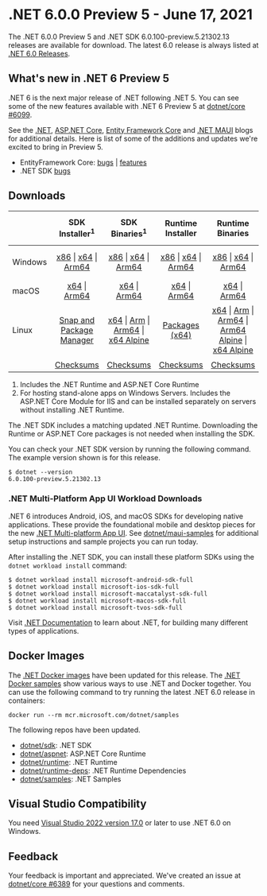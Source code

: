 # .NET 6.0.0 Preview 5 - June 17, 2021

The .NET 6.0.0 Preview 5 and .NET SDK 6.0.100-preview.5.21302.13 releases are available for download. The latest 6.0 release is always listed at [.NET 6.0 Releases](../README.md).

## What's new in .NET 6 Preview 5

.NET 6 is the next major release of .NET following .NET 5. You can see some of the new features available with .NET 6 Preview 5 at [dotnet/core #6099](https://github.com/dotnet/core/issues/6099).

See the [.NET][dotnet-blog], [ASP.NET Core][aspnet-blog], [Entity Framework Core][ef-blog] and [.NET MAUI][maui-blog] blogs for additional details.
Here is list of some of the additions and updates we're excited to bring in Preview 5.

* EntityFramework Core: [bugs][ef_bugs] | [features][ef_features]
* .NET SDK [bugs][sdk_bugs]

## Downloads

|           | SDK Installer<sup>1</sup>                        | SDK Binaries<sup>1</sup>                 | Runtime Installer                                        | Runtime Binaries                                 | ASP.NET Core Runtime           |Windows Desktop Runtime          |
| --------- | :------------------------------------------:     | :----------------------:                 | :---------------------------:                            | :-------------------------:                      | :-----------------:            | :-----------------:            |
| Windows   | [x86][dotnet-sdk-win-x86.exe] \| [x64][dotnet-sdk-win-x64.exe] \| [Arm64][dotnet-sdk-win-arm64.exe] | [x86][dotnet-sdk-win-x86.zip] \| [x64][dotnet-sdk-win-x64.zip] \|  [Arm64][dotnet-sdk-win-arm64.zip] | [x86][dotnet-runtime-win-x86.exe] \| [x64][dotnet-runtime-win-x64.exe] \| [Arm64][dotnet-runtime-win-arm64.exe] | [x86][dotnet-runtime-win-x86.zip] \| [x64][dotnet-runtime-win-x64.zip] \| [Arm64][dotnet-runtime-win-arm64.zip] | [x86][aspnetcore-runtime-win-x86.exe] \| [x64][aspnetcore-runtime-win-x64.exe] \|<br/> [Hosting Bundle][dotnet-hosting-win.exe]<sup>2</sup> | [x86][windowsdesktop-runtime-win-x86.exe] \| [x64][windowsdesktop-runtime-win-x64.exe] \| [Arm64][windowsdesktop-runtime-win-Arm64.exe] |
| macOS     | [x64][dotnet-sdk-osx-x64.pkg] \| [Arm64][dotnet-sdk-osx-arm64.pkg] | [x64][dotnet-sdk-osx-x64.tar.gz]  \| [Arm64][dotnet-sdk-osx-arm64.tar.gz]  | [x64][dotnet-runtime-osx-x64.pkg] \| [Arm64][dotnet-runtime-osx-arm64.pkg] | [x64][dotnet-runtime-osx-x64.tar.gz] \| [Arm64][dotnet-runtime-osx-arm64.tar.gz] | [x64][aspnetcore-runtime-osx-x64.tar.gz] \| [Arm64][aspnetcore-runtime-osx-arm64.tar.gz]  | - |<sup>1</sup>
| Linux     |  [Snap and Package Manager](../install.md) | [x64][dotnet-sdk-linux-x64.tar.gz] \| [Arm][dotnet-sdk-linux-arm.tar.gz] \| [Arm64][dotnet-sdk-linux-arm64.tar.gz] \| [x64 Alpine][dotnet-sdk-linux-musl-x64.tar.gz] | [Packages (x64)][linux-packages] | [x64][dotnet-runtime-linux-x64.tar.gz] \| [Arm][dotnet-runtime-linux-arm.tar.gz] \| [Arm64][dotnet-runtime-linux-arm64.tar.gz] \| [Arm64 Alpine][dotnet-runtime-linux-musl-arm64.tar.gz] \| [x64 Alpine][dotnet-runtime-linux-musl-x64.tar.gz] | [x64][aspnetcore-runtime-linux-x64.tar.gz]<sup>1</sup>  \| [Arm][aspnetcore-runtime-linux-arm.tar.gz] \| [Arm64][aspnetcore-runtime-linux-arm64.tar.gz]<sup>1</sup>  \| [x64 Alpine][aspnetcore-runtime-linux-musl-x64.tar.gz] \| [Arm64 Alpine][aspnetcore-runtime-linux-musl-arm64.tar.gz] | - | <sup>1</sup> |
|  | [Checksums][checksums-sdk]                             | [Checksums][checksums-sdk]                                      | [Checksums][checksums-runtime]                             | [Checksums][checksums-runtime]  | [Checksums][checksums-runtime]  | [Checksums][checksums-runtime]


1. Includes the .NET Runtime and ASP.NET Core Runtime
2. For hosting stand-alone apps on Windows Servers. Includes the ASP.NET Core Module for IIS and can be installed separately on servers without installing .NET Runtime.


The .NET SDK includes a matching updated .NET Runtime. Downloading the Runtime or ASP.NET Core packages is not needed when installing the SDK.

You can check your .NET SDK version by running the following command. The example version shown is for this release.

```console
$ dotnet --version
6.0.100-preview.5.21302.13
```

### .NET Multi-Platform App UI Workload Downloads

.NET 6 introduces Android, iOS, and macOS SDKs for developing native applications. These provide the foundational mobile and desktop pieces for the new [.NET Multi-platform App UI](https://github.com/dotnet/maui). See [dotnet/maui-samples](https://github.com/dotnet/maui-samples) for additional setup instructions and sample projects you can run today.

After installing the .NET SDK, you can install these platform SDKs using the `dotnet workload install` command:

```console
$ dotnet workload install microsoft-android-sdk-full
$ dotnet workload install microsoft-ios-sdk-full
$ dotnet workload install microsoft-maccatalyst-sdk-full
$ dotnet workload install microsoft-macos-sdk-full
$ dotnet workload install microsoft-tvos-sdk-full
```


Visit [.NET Documentation](https://learn.microsoft.com/dotnet/core/) to learn about .NET, for building many different types of applications.


## Docker Images

The [.NET Docker images](https://hub.docker.com/_/microsoft-dotnet) have been updated for this release. The [.NET Docker samples](https://github.com/dotnet/dotnet-docker/blob/main/samples/README.md) show various ways to use .NET and Docker together. You can use the following command to try running the latest .NET 6.0 release in containers:

```console
docker run --rm mcr.microsoft.com/dotnet/samples
```

The following repos have been updated.

* [dotnet/sdk](https://hub.docker.com/_/microsoft-dotnet-sdk/): .NET SDK
* [dotnet/aspnet](https://hub.docker.com/_/microsoft-dotnet-aspnet/): ASP.NET Core Runtime
* [dotnet/runtime](https://hub.docker.com/_/microsoft-dotnet-runtime/): .NET Runtime
* [dotnet/runtime-deps](https://hub.docker.com/_/microsoft-dotnet-runtime-deps/): .NET Runtime Dependencies
* [dotnet/samples](https://hub.docker.com/_/microsoft-dotnet-samples/): .NET Samples


## Visual Studio Compatibility

You need [Visual Studio 2022 version 17.0](https://visualstudio.microsoft.com) or later to use .NET 6.0 on Windows.


## Feedback

Your feedback is important and appreciated. We've created an issue at [dotnet/core #6389](https://github.com/dotnet/core/issues/6389) for your questions and comments.

[blob-runtime]: https://dotnetcli.blob.core.windows.net/dotnet/Runtime/
[blob-sdk]: https://dotnetcli.blob.core.windows.net/dotnet/Sdk/
[release-notes]: https://github.com/dotnet/core/blob/main/release-notes/6.0/preview/6.0.0-preview.5.md

[checksums-runtime]: https://dotnetcli.blob.core.windows.net/dotnet/checksums/6.0.0-preview.5-sha.txt
[checksums-sdk]: https://dotnetcli.blob.core.windows.net/dotnet/checksums/6.0.0-preview.5-sha.txt

[linux-install]: https://learn.microsoft.com/dotnet/core/install/linux
[linux-setup]: https://github.com/dotnet/core/blob/main/Documentation/linux-setup.md

[dotnet-blog]:  https://devblogs.microsoft.com/dotnet/announcing-net-6-preview-5/
[aspnet-blog]: https://devblogs.microsoft.com/aspnet/asp-net-core-updates-in-net-6-preview-5
[maui-blog]: https://devblogs.microsoft.com/dotnet/announcing-net-maui-preview-5/
[ef-blog]: https://devblogs.microsoft.com/dotnet/announcing-entity-framework-core-6-0-preview-5-compiled-models/
[ef_bugs]: https://github.com/dotnet/efcore/issues?q=is%3Aissue+milestone%3A6.0.0-preview5+is%3Aclosed+label%3Atype-bug
[ef_features]: https://github.com/dotnet/efcore/issues?q=is%3Aissue+milestone%3A6.0.0-preview5+is%3Aclosed+label%3Atype-enhancement

[aspnet_bugs]: https://github.com/aspnet/AspNetCore/issues?q=is%3Aissue+milestone%3A6.0.0-preview5+label%3ADone+label%3Abug
[aspnet_features]: https://github.com/aspnet/AspNetCore/issues?q=is%3Aissue+milestone%3A6.0.0-preview5+label%3ADone+label%3Aenhancement
[runtime_bugs]: https://github.com/dotnet/runtime/issues?utf8=%E2%9C%93&q=is%3Aissue+milestone%3A6.0+label%3Abug+
[runtime_features]: https://github.com/dotnet/runtime/issues?q=is%3Aissue+milestone%3A6.0+label%3Aenhancement

[sdk_bugs]: https://github.com/dotnet/sdk/issues?q=is%3Aissue+is%3Aclosed+milestone%3A6.0.1xx
[linux-packages]: ../install-linux.md


[//]: # ( Runtime 6.0.0-preview.5.21301.5)
[dotnet-runtime-linux-arm.tar.gz]: https://download.visualstudio.microsoft.com/download/pr/4c9c57f5-d602-4534-8baf-dcf74e04e691/c852220420dd23603a866565d1fd452f/dotnet-runtime-6.0.0-preview.5.21301.5-linux-arm.tar.gz
[dotnet-runtime-linux-arm64.tar.gz]: https://download.visualstudio.microsoft.com/download/pr/dad1305e-6269-4c6e-bad1-12680ccfd42c/2a903a2cf6eacfaf44d00f27ca3472ff/dotnet-runtime-6.0.0-preview.5.21301.5-linux-arm64.tar.gz
[dotnet-runtime-linux-musl-arm.tar.gz]: https://download.visualstudio.microsoft.com/download/pr/706413fe-43b7-40af-8fe6-224fe36c9443/bfe4ac59c5a58f1f986a8690af6800ba/dotnet-runtime-6.0.0-preview.5.21301.5-linux-musl-arm.tar.gz
[dotnet-runtime-linux-musl-arm64.tar.gz]: https://download.visualstudio.microsoft.com/download/pr/68c123d8-6072-410f-97f3-3d9535b3e416/ee5344671f68161b1582c394468f8feb/dotnet-runtime-6.0.0-preview.5.21301.5-linux-musl-arm64.tar.gz
[dotnet-runtime-linux-musl-x64.tar.gz]: https://download.visualstudio.microsoft.com/download/pr/750940db-184c-419e-9be4-d8330638cc63/6cee68925ca398206cd3092a279de4f5/dotnet-runtime-6.0.0-preview.5.21301.5-linux-musl-x64.tar.gz
[dotnet-runtime-linux-x64.tar.gz]: https://download.visualstudio.microsoft.com/download/pr/fbf784be-f157-4f40-81bc-508bac32b9d6/273a0d69053e19beb1d048cbd92da627/dotnet-runtime-6.0.0-preview.5.21301.5-linux-x64.tar.gz
[dotnet-runtime-osx-arm64.pkg]: https://download.visualstudio.microsoft.com/download/pr/59b1d539-c76f-493c-9f6e-18c953429084/4c7fafc6ab3f5f4927929b543d62bc81/dotnet-runtime-6.0.0-preview.5.21301.5-osx-arm64.pkg
[dotnet-runtime-osx-arm64.tar.gz]: https://download.visualstudio.microsoft.com/download/pr/ef2cef88-fdc0-4d42-ad0e-3c4bbc4ab806/fed7ea45282bc20fd38a98b54ea5f2f6/dotnet-runtime-6.0.0-preview.5.21301.5-osx-arm64.tar.gz
[dotnet-runtime-osx-x64.pkg]: https://download.visualstudio.microsoft.com/download/pr/c326f2e1-10ee-482e-9871-5fb8de7f7777/dda8203d3b58e56efeca4a7248cdea67/dotnet-runtime-6.0.0-preview.5.21301.5-osx-x64.pkg
[dotnet-runtime-osx-x64.tar.gz]: https://download.visualstudio.microsoft.com/download/pr/8e6155cd-e095-47ac-b642-cfe19c451b17/798abdac364b698400981e8af5471429/dotnet-runtime-6.0.0-preview.5.21301.5-osx-x64.tar.gz
[dotnet-runtime-win-arm64.exe]: https://download.visualstudio.microsoft.com/download/pr/195e2dbe-a67a-4882-9d36-43e525b9070b/bad8c506552923441b7ba3efb097ac32/dotnet-runtime-6.0.0-preview.5.21301.5-win-arm64.exe
[dotnet-runtime-win-arm64.zip]: https://download.visualstudio.microsoft.com/download/pr/cd854d55-6894-4d19-ae27-cdafffd762c6/fb75c483074a9e9e80324f9138843ef6/dotnet-runtime-6.0.0-preview.5.21301.5-win-arm64.zip
[dotnet-runtime-win-x64.exe]: https://download.visualstudio.microsoft.com/download/pr/ef0fa0ce-90d3-4e4d-9573-f15b67ee720f/58a990520b2c53331bcd2a02755eca6d/dotnet-runtime-6.0.0-preview.5.21301.5-win-x64.exe
[dotnet-runtime-win-x64.zip]: https://download.visualstudio.microsoft.com/download/pr/d763969f-3ba9-469a-99ad-d8c09bff879b/5a25bad534f25dafd07fa36036737621/dotnet-runtime-6.0.0-preview.5.21301.5-win-x64.zip
[dotnet-runtime-win-x86.exe]: https://download.visualstudio.microsoft.com/download/pr/1e9c74b3-2535-4420-a268-e510205f4c14/9ed075932877e97ad9b1ecbb60e018c6/dotnet-runtime-6.0.0-preview.5.21301.5-win-x86.exe
[dotnet-runtime-win-x86.zip]: https://download.visualstudio.microsoft.com/download/pr/58fd0ee6-34fe-43c0-8d60-d343cf00258e/1378d08d2cbfe35a45447b5d29fcacbd/dotnet-runtime-6.0.0-preview.5.21301.5-win-x86.zip

[//]: # ( WindowsDesktop 6.0.0-preview.5.21301.4)
[windowsdesktop-runtime-win-arm64.exe]: https://download.visualstudio.microsoft.com/download/pr/09301f50-e9d3-47f0-9826-0518e9a81a71/64397a13cd3a47713e5a72f328bd65f2/windowsdesktop-runtime-6.0.0-preview.5.21301.4-win-arm64.exe
[windowsdesktop-runtime-win-x64.exe]: https://download.visualstudio.microsoft.com/download/pr/3e0ae708-2bc5-4470-8836-67d64eb24eda/0c4342f2e8c032d461a64c9b72881106/windowsdesktop-runtime-6.0.0-preview.5.21301.4-win-x64.exe
[windowsdesktop-runtime-win-x86.exe]: https://download.visualstudio.microsoft.com/download/pr/30fbf394-c4e3-4340-aed8-c881e03b27c9/53a2b97e08e9adec809ed21267406a39/windowsdesktop-runtime-6.0.0-preview.5.21301.4-win-x86.exe

[//]: # ( ASP 6.0.0-preview.5.21301.17)
[aspnetcore-runtime-linux-arm.tar.gz]: https://download.visualstudio.microsoft.com/download/pr/f98b34de-9da4-4911-a974-36f94d684eba/f6245a9a67be46e0c8607c20b275e332/aspnetcore-runtime-6.0.0-preview.5.21301.17-linux-arm.tar.gz
[aspnetcore-runtime-linux-arm64.tar.gz]: https://download.visualstudio.microsoft.com/download/pr/c61af2b3-c528-4c9d-8499-1dfe3b5fb1c5/429383fe42b5f3f458881c4c074bdf3c/aspnetcore-runtime-6.0.0-preview.5.21301.17-linux-arm64.tar.gz
[aspnetcore-runtime-linux-musl-arm.tar.gz]: https://download.visualstudio.microsoft.com/download/pr/cd2a65d4-1daa-4e02-80dd-ddac07feb812/bf84355c2d5e09b0328d20035138d8f6/aspnetcore-runtime-6.0.0-preview.5.21301.17-linux-musl-arm.tar.gz
[aspnetcore-runtime-linux-musl-arm64.tar.gz]: https://download.visualstudio.microsoft.com/download/pr/9c80123f-fadd-463e-8cc7-e649a18e0de1/91f5b4b223fc097a6a025c9c91219a86/aspnetcore-runtime-6.0.0-preview.5.21301.17-linux-musl-arm64.tar.gz
[aspnetcore-runtime-linux-musl-x64.tar.gz]: https://download.visualstudio.microsoft.com/download/pr/25845eea-7b65-4fa4-accf-1699842da775/1903f77becff8e6ba34e6c8de0381e3c/aspnetcore-runtime-6.0.0-preview.5.21301.17-linux-musl-x64.tar.gz
[aspnetcore-runtime-linux-x64.tar.gz]: https://download.visualstudio.microsoft.com/download/pr/fb25635b-34c4-47bf-9f80-be40f001e33f/968620fe6aebaf300635ebb6cf70685f/aspnetcore-runtime-6.0.0-preview.5.21301.17-linux-x64.tar.gz
[aspnetcore-runtime-osx-arm64.tar.gz]: https://download.visualstudio.microsoft.com/download/pr/f0d347e9-82ba-4dad-af79-53ca7a9b92f9/f22d2d4ad96576cbea7f0ba98f5f9285/aspnetcore-runtime-6.0.0-preview.5.21301.17-osx-arm64.tar.gz
[aspnetcore-runtime-osx-x64.tar.gz]: https://download.visualstudio.microsoft.com/download/pr/b4ccd039-1f12-4b40-9198-a992d5131bd0/7ff5e4b828c81eac221ec932e7eb40a8/aspnetcore-runtime-6.0.0-preview.5.21301.17-osx-x64.tar.gz
[aspnetcore-runtime-win-arm64.zip]: https://download.visualstudio.microsoft.com/download/pr/8cac5836-0e83-4f88-beb8-633609f50835/790e099709c0c4fb3ea03c1e1831a236/aspnetcore-runtime-6.0.0-preview.5.21301.17-win-arm64.zip
[aspnetcore-runtime-win-x64.exe]: https://download.visualstudio.microsoft.com/download/pr/c13d1994-bb9b-45c2-a7a5-9a9e98c7e14d/38526aeb5e505dbab37c8c56b245f135/aspnetcore-runtime-6.0.0-preview.5.21301.17-win-x64.exe
[aspnetcore-runtime-win-x64.zip]: https://download.visualstudio.microsoft.com/download/pr/ba997356-994f-42ed-b4e1-39025c4ccb6a/6e7fdd95c3c9f901a64b4f8eeb407f41/aspnetcore-runtime-6.0.0-preview.5.21301.17-win-x64.zip
[aspnetcore-runtime-win-x86.exe]: https://download.visualstudio.microsoft.com/download/pr/03fd9877-39c5-44f4-aae8-a93c1478cd5a/05ee29b94f8eaf3b1cf0bec474312f08/aspnetcore-runtime-6.0.0-preview.5.21301.17-win-x86.exe
[aspnetcore-runtime-win-x86.zip]: https://download.visualstudio.microsoft.com/download/pr/85652fb2-811b-44c0-899d-2f9d9a161f6c/67ddec0efbb096a6b169dc2bc3965993/aspnetcore-runtime-6.0.0-preview.5.21301.17-win-x86.zip
[dotnet-hosting-win.exe]: https://download.visualstudio.microsoft.com/download/pr/c850d922-7954-4e0d-ad31-d581f04e1431/cca5c76bec14321aa4a2dcc9ee17eca8/dotnet-hosting-6.0.0-preview.5.21301.17-win.exe

[//]: # ( SDK 6.0.100-preview.5.21302.13 )
[dotnet-sdk-linux-arm.tar.gz]: https://download.visualstudio.microsoft.com/download/pr/b2412ec4-c6b6-4c10-875b-8b1bc2ea2aa4/973ec23de8c7458cebcf01937b813b0f/dotnet-sdk-6.0.100-preview.5.21302.13-linux-arm.tar.gz
[dotnet-sdk-linux-arm64.tar.gz]: https://download.visualstudio.microsoft.com/download/pr/2bea75e0-9a2f-41ed-9336-4dc23076a691/62c191c6fb281850d06f8a1c16c34699/dotnet-sdk-6.0.100-preview.5.21302.13-linux-arm64.tar.gz
[dotnet-sdk-linux-musl-arm.tar.gz]: https://download.visualstudio.microsoft.com/download/pr/3512f898-9ab3-4897-bcca-b25bb91ddb04/24c6504eb73f812bbec3a5790254f73f/dotnet-sdk-6.0.100-preview.5.21302.13-linux-musl-arm.tar.gz
[dotnet-sdk-linux-musl-arm64.tar.gz]: https://download.visualstudio.microsoft.com/download/pr/d90a868f-dee6-418a-a189-bb16f1bd5d00/1d94110380ea2b0ff53b82101718c1bd/dotnet-sdk-6.0.100-preview.5.21302.13-linux-musl-arm64.tar.gz
[dotnet-sdk-linux-musl-x64.tar.gz]: https://download.visualstudio.microsoft.com/download/pr/68e2a2f9-aab4-40c3-8abc-e22c1e34afef/8c5b1168020496e5f3bc84b7c4ecaf2d/dotnet-sdk-6.0.100-preview.5.21302.13-linux-musl-x64.tar.gz
[dotnet-sdk-linux-x64.tar.gz]: https://download.visualstudio.microsoft.com/download/pr/919880af-ab5a-4b58-8058-7baaea4a09d1/4fe186d747cf416cbdc83fd8354e15ea/dotnet-sdk-6.0.100-preview.5.21302.13-linux-x64.tar.gz
[dotnet-sdk-linux-x64.zip]: https://download.visualstudio.microsoft.com/download/pr/1db1e8d4-0685-4e7a-be25-cb9f016774e1/8f47d46cba3772b130ac0b46615d59fe/dotnet-sdk-6.0.100-preview.5.21302.13-linux-x64.zip
[dotnet-sdk-osx-arm64.pkg]: https://download.visualstudio.microsoft.com/download/pr/b1b77ccc-7428-4ab6-9bd5-dbde5e5fdb56/5a33c488a8bb58eaf1982a2edd2af2a2/dotnet-sdk-6.0.100-preview.5.21302.13-osx-arm64.pkg
[dotnet-sdk-osx-arm64.tar.gz]: https://download.visualstudio.microsoft.com/download/pr/ec3939d5-4c42-4de5-9f00-23ebc5cc657f/1bb83410899be7c5ac906b0dbf9607e1/dotnet-sdk-6.0.100-preview.5.21302.13-osx-arm64.tar.gz
[dotnet-sdk-osx-x64.pkg]: https://download.visualstudio.microsoft.com/download/pr/134a7c15-69cf-40b3-ba78-a78a666ac2de/996de9580ee6c05b2bcb0e9456fdf877/dotnet-sdk-6.0.100-preview.5.21302.13-osx-x64.pkg
[dotnet-sdk-osx-x64.tar.gz]: https://download.visualstudio.microsoft.com/download/pr/6382ce82-4456-41ca-986e-afa7facdeba1/386af1a9e1d3e0b5affabf01c9ad3af6/dotnet-sdk-6.0.100-preview.5.21302.13-osx-x64.tar.gz
[dotnet-sdk-win-arm64.exe]: https://download.visualstudio.microsoft.com/download/pr/4e3a1307-fb38-4a65-b188-eb4d272f76bd/17fcb7eb783e0ebb3901d1b87c9a9215/dotnet-sdk-6.0.100-preview.5.21302.13-win-arm64.exe
[dotnet-sdk-win-arm64.zip]: https://download.visualstudio.microsoft.com/download/pr/80e681d8-3438-4825-beec-b7c3dd230745/10b421fbbaef2f94c038d6589305a3fa/dotnet-sdk-6.0.100-preview.5.21302.13-win-arm64.zip
[dotnet-sdk-win-x64.exe]: https://download.visualstudio.microsoft.com/download/pr/df52c798-6143-42f1-98e0-9cc7fc6257cd/cc09da4dcb8a59c1dcf905952f3382a1/dotnet-sdk-6.0.100-preview.5.21302.13-win-x64.exe
[dotnet-sdk-win-x64.zip]: https://download.visualstudio.microsoft.com/download/pr/74448616-c6d2-40bf-b6da-aa3a6c1009ab/62702150054089e2961aaf32e8ab3ffc/dotnet-sdk-6.0.100-preview.5.21302.13-win-x64.zip
[dotnet-sdk-win-x86.exe]: https://download.visualstudio.microsoft.com/download/pr/14d26ff2-2168-4782-af08-4f03b1dbc870/f15bf82fa14b08ebfdc18ecc0d38e5d5/dotnet-sdk-6.0.100-preview.5.21302.13-win-x86.exe
[dotnet-sdk-win-x86.zip]: https://download.visualstudio.microsoft.com/download/pr/20360038-1b6c-4e4c-ab83-d4cc063722e6/817ea1b688c76f90e70deb428830ffbc/dotnet-sdk-6.0.100-preview.5.21302.13-win-x86.zip

[//]: # ( Symbols )
